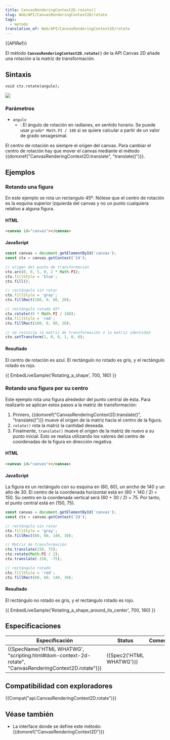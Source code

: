 ```yaml
---
title: CanvasRenderingContext2D.rotate()
slug: Web/API/CanvasRenderingContext2D/rotate
tags:
  - metodo
translation_of: Web/API/CanvasRenderingContext2D/rotate
---
```

{{APIRef}}

El método **`CanvasRenderingContext2D.rotate()`** de la API Canvas 2D añade una rotación a la matriz de transformación.

## Sintaxis

    void ctx.rotate(angulo);

![](https://mdn.mozillademos.org/files/233/Canvas_grid_rotate.png)

### Parámetros

- `angulo`
  - : El ángulo de rotación en radianes, en sentido horario. Se puede usar _`grado`_`* Math.PI / 180` si se quiere calcular a partir de un valor de grado sexagesimal.

El centro de rotación es siempre el orígen del canvas. Para cambiar el centro de rotación hay que mover el canvas mediante el método {{domxref("CanvasRenderingContext2D.translate", "translate()")}}.

## Ejemplos

### Rotando una figura

En este ejemplo se rota un rectangulo 45º. Nótese que el centro de rotación es la esquina superior izquierda del canvas y no un punto cualquiera relativo a alguna figura.

#### HTML

```html
<canvas id="canvas"></canvas>
```

#### JavaScript

```js
const canvas = document.getElementById('canvas');
const ctx = canvas.getContext('2d');

// origen del punto de transformación
ctx.arc(0, 0, 5, 0, 2 * Math.PI);
ctx.fillStyle = 'blue';
ctx.fill();

// rectángulo sin rotar
ctx.fillStyle = 'gray';
ctx.fillRect(100, 0, 80, 20);

// rectángulo rotado 45º
ctx.rotate(45 * Math.PI / 180);
ctx.fillStyle = 'red';
ctx.fillRect(100, 0, 80, 20);

// se reinicia la matriz de transformación a la matriz identidad
ctx.setTransform(1, 0, 0, 1, 0, 0);
```

#### Resultado

El centro de rotación es azul. El rectángulo no rotado es gris, y el rectángulo rotado es rojo.

{{ EmbedLiveSample('Rotating_a_shape', 700, 180) }}

### Rotando una figura por su centro

Este ejemplo rota una figura alrededor del punto central de ésta. Para realizarlo se aplican estos pasos a la matriz de transformación:

1.  Primero, {{domxref("CanvasRenderingContext2D.translate()", "translate()")}} mueve el orígen de la matriz hacia el centro de la figura.
2.  `rotate()` rota la matriz la cantidad deseada.
3.  Finalmente, `translate()` mueve el origen de la matriz de nuevo a su punto inicial. Esto se realiza utilizando los valores del centro de coordenadas de la figura en dirección negativa.

#### HTML

```html
<canvas id="canvas"></canvas>
```

#### JavaScript

La figura es un rectángulo con su esquina en (80, 60), un ancho de 140 y un alto de 30. El centro de la coordenada horizontal está en (80 + 140 / 2) = 150. Su centro en la coordenada vertical será (60 + 30 / 2) = 75. Por tanto, el punto central está en (150, 75).

```js
const canvas = document.getElementById('canvas');
const ctx = canvas.getContext('2d');

// rectángulo sin rotar
ctx.fillStyle = 'gray';
ctx.fillRect(80, 60, 140, 30);

// Matriz de transformación
ctx.translate(150, 75);
ctx.rotate(Math.PI / 2);
ctx.translate(-150, -75);

// rectángulo rotado
ctx.fillStyle = 'red';
ctx.fillRect(80, 60, 140, 30);
```

#### Resultado

El rectángulo no rotado es gris, y el rectángulo rotado es rojo.

{{ EmbedLiveSample('Rotating_a_shape_around_its_center', 700, 180) }}

## Especificaciones

| Especificación                                                                                                                           | Status                           | Comentarios |
| ---------------------------------------------------------------------------------------------------------------------------------------- | -------------------------------- | ----------- |
| {{SpecName('HTML WHATWG', "scripting.html#dom-context-2d-rotate", "CanvasRenderingContext2D.rotate")}} | {{Spec2('HTML WHATWG')}} |             |

## Compatibilidad con exploradores

{{Compat("api.CanvasRenderingContext2D.rotate")}}

## Véase también

- La interface donde se define este método: {{domxref("CanvasRenderingContext2D")}}
